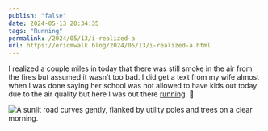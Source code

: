 ```yaml
---
publish: "false"
date: 2024-05-13 20:34:35
tags: "Running"
permalink: /2024/05/13/i-realized-a
url: https://ericmwalk.blog/2024/05/13/i-realized-a.html
---
```


I realized a couple miles in today that there was still smoke in the air from the fires but assumed it wasn’t too bad. I did get a text from my wife almost when I was done saying her school was not allowed to have kids out today due to the air quality but here I was out there [running](https://strava.com/activities/11400338810). 🫣

![A sunlit road curves gently, flanked by utility poles and trees on a clear morning.](https://ericmwalk.blog/uploads/2024/img-8956.jpeg)